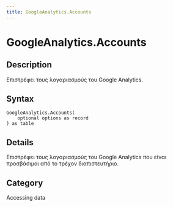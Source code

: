 ```yaml
---
title: GoogleAnalytics.Accounts
---
```


# GoogleAnalytics.Accounts


## Description

Επιστρέφει τους λογαριασμούς του Google Analytics.


## Syntax

```powerquery
GoogleAnalytics.Accounts(
    optional options as record
) as table
```


## Details

Επιστρέφει τους λογαριασμούς του Google Analytics που είναι προσβάσιμοι από το τρέχον διαπιστευτήριο.



## Category
Accessing data
